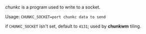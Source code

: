 *chunkc* is a program used to write to a socket.

Usage: `CHUNKC_SOCKET=port chunkc data to send`

if `CHUNKC_SOCKET` isn't set, default to `4131`; used by **chunkwm** tiling.
